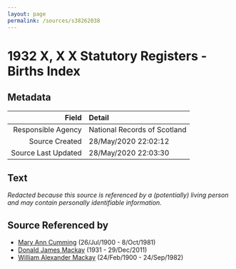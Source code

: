 ```yaml
---
layout: page
permalink: /sources/s38262038
---
```


# 1932 X, X X Statutory Registers - Births Index

## Metadata
Field | Detail
---:|:---
Responsible Agency | National Records of Scotland
Source Created | 28/May/2020 22:02:12
Source Last Updated | 28/May/2020 22:03:30

## Text

_Redacted because this source is referenced by a (potentially) living person and may contain personally identifiable information._

## Source Referenced by

* [Mary Ann Cumming](../people/@48241984@-mary-ann-cumming-b1900-7-26-d1981-10-8.md) (26/Jul/1900 - 8/Oct/1981)
* [Donald James Mackay](../people/@43065376@-donald-james-mackay-b1931-d2011-12-29.md) (1931 - 29/Dec/2011)
* [William Alexander Mackay](../people/@9383584@-william-alexander-mackay-b1900-2-24-d1982-9-24.md) (24/Feb/1900 - 24/Sep/1982)
